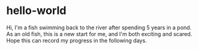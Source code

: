 # hello-world
Hi, I'm a fish swimming back to the river after spending 5 years in a pond. As an old fish, this is a new start for me, and I'm both exciting and scared. Hope this can record my progress in the following days.
